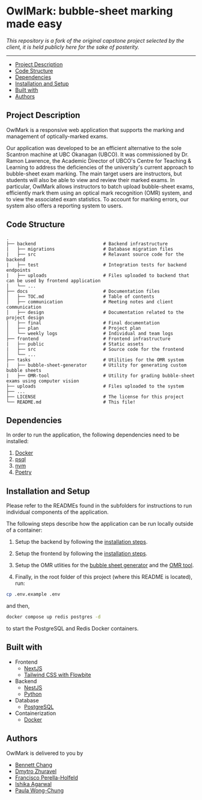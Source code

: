 # OwlMark: bubble-sheet marking made easy

_This repository is a fork of the original capstone project selected by the client, it is held publicly here for the sake of posterity._

---

- [Project Description](#project-description)
- [Code Structure](#code-structure)
- [Dependencies](#dependencies)
- [Installation and Setup](#installation-and-setup)
- [Built with](#built-with)
- [Authors](#authors)

## Project Description

OwlMark is a responsive web application that supports the marking and management of optically-marked exams. 

Our application was developed to be an efficient alternative to the sole Scantron machine at UBC Okanagan (UBCO). It was commissioned by Dr. Ramon Lawrence, the Academic Director of UBCO's Centre for Teaching & Learning to address the deficiencies of the university's current approach to bubble-sheet exam marking. The main target users are instructors, but students will also be able to view and review their marked exams. In particular, OwlMark allows instructors to batch upload bubble-sheet exams, efficiently mark them using an optical mark recognition (OMR) system, and to view the associated exam statistics. To account for marking errors, our system also offers a reporting system to users. 

## Code Structure

```
.
├── backend                         # Backend infrastructure
|   ├── migrations                  # Database migration files
|   ├── src                         # Relavant source code for the backend
|   ├── test                        # Integration tests for backend endpoints
|   ├── uploads                     # Files uploaded to backend that can be used by frontend application
│   └── ...
├── docs                            # Documentation files
│   ├── TOC.md                      # Table of contents
│   ├── communication               # Meeting notes and client communication
│   ├── design                      # Documentation related to the project design
│   ├── final                       # Final documentation
│   ├── plan                        # Project plan
│   └── weekly logs                 # Individual and team logs
├── frontend                        # Frontend infrastructure
|   ├── public                      # Static assets
|   ├── src                         # Source code for the frontend
│   └── ...
├── tasks                           # Utilities for the OMR system
|   ├── bubble-sheet-generator      # Utility for generating custom bubble sheets
|   ├── OMR-tool                    # Utility for grading bubble-sheet exams using computer vision
├── uploads                         # Files uploaded to the system
├── ...
├── LICENSE                         # The license for this project
└── README.md                       # This file!
```

## Dependencies

In order to run the application, the following dependencies need to be installed:

1. [Docker](https://docs.docker.com/get-docker/)
2. [psql](https://blog.timescale.com/tutorials/)
3. [nvm](https://github.com/nvm-sh/nvm)
4. [Poetry](https://python-poetry.org/docs/)

## Installation and Setup

Please refer to the READMEs found in the subfolders for instructions to run individual components of the application.

The following steps describe how the application can be run locally outside of a container:

1. Setup the backend by following the [installation steps](./backend/README.md#setup-and-installation).

2. Setup the frontend by following the [installation steps](./frontend/README.md#setup-and-installation).

3. Setup the OMR utlities for the [bubble sheet generator](./tasks/bubble-sheet-generator/README.md#setup-and-installation) and the [OMR tool](./tasks/OMR-tool/README.md#setup-and-installation).

4. Finally, in the root folder of this project (where this README is located), run:

```bash
cp .env.example .env
```

and then,

```bash
docker compose up redis postgres -d
```

to start the PostgreSQL and Redis Docker containers.

## Built with

- Frontend
  - [NextJS](https://nextjs.org/)
  - [Tailwind CSS with Flowbite](https://flowbite.com/)
- Backend
  - [NestJS](https://nestjs.com/)
  - [Python](https://www.python.org/)
- Database
  - [PostgreSQL](https://www.postgresql.org/)
- Containerization
  - [Docker](https://www.docker.com/)

## Authors

OwlMark is delivered to you by

- [Bennett Chang](https://github.com/BennettChang) 
- [Dmytro Zhuravel](https://github.com/d3li0n)
- [Francisco Perella-Holfeld](https://github.com/fperellaholfeld)
- [Ishika Agarwal](https://github.com/ishikaubc)
- [Paula Wong-Chung](https://github.com/KafkaNoNeko)

